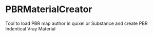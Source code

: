 # PBRMaterialCreator
Tool to load PBR map author in quixel or Substance and create PBR Indentical Vray Material

